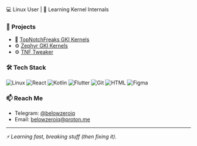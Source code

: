 💻 Linux User | 🧠 Learning Kernel Internals

### 🚀 Projects
- 🔧 [TopNotchFreaks GKI Kernels](https://github.com/topnotchfreaks/kernel_msm-5.15)
- ⚙️ [Zephyr GKI Kernels](https://github.com/topnotchfreaks/kernel_msm-5.15/releases/ZEPHYR-1.0)
- ⚙️ [TNF Tweaker](https://github.com/topnotchfreaks/tnf_tweaker)

### 🛠 Tech Stack
![Linux](https://img.shields.io/badge/Linux-black?style=flat&logo=linux)
![React](https://img.shields.io/badge/React-20232A?style=flat&logo=react&logoColor=61DAFB)
![Kotlin](https://img.shields.io/badge/Kotlin-blue?style=flat&logo=kotlin)
![Flutter](https://img.shields.io/badge/Flutter-blue?style=flat&logo=flutter)
![Git](https://img.shields.io/badge/Git-orange?style=flat&logo=git)
![HTML](https://img.shields.io/badge/HTML5-E34F26?style=flat&logo=html5&logoColor=white)
![Figma](https://img.shields.io/badge/Figma-black?style=flat&logo=figma)

### 📫 Reach Me
- Telegram: [@belowzeroiq](https://t.me/belowzeroiq)
- Email: belowzeroiq@proton.me

---

_⚡ Learning fast, breaking stuff (then fixing it)._  

